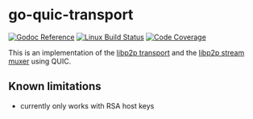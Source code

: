 # go-quic-transport

[![Godoc Reference](https://img.shields.io/badge/godoc-reference-blue.svg?style=flat-square)](https://godoc.org/github.com/libp2p/go-libp2p-quic-transport)
[![Linux Build Status](https://img.shields.io/travis/libp2p/go-libp2p-quic-transport/master.svg?style=flat-square&label=linux+build)](https://travis-ci.org/libp2p/go-libp2p-quic-transport)
[![Code Coverage](https://img.shields.io/codecov/c/github/libp2p/go-libp2p-quic-transport/master.svg?style=flat-square)](https://codecov.io/gh/libp2p/go-libp2p-quic-transport/)

This is an implementation of the [libp2p transport](https://github.com/libp2p/go-libp2p-transport/blob/master/transport.go) and the [libp2p stream muxer](https://github.com/libp2p/go-stream-muxer) using QUIC.

## Known limitations

* currently only works with RSA host keys
